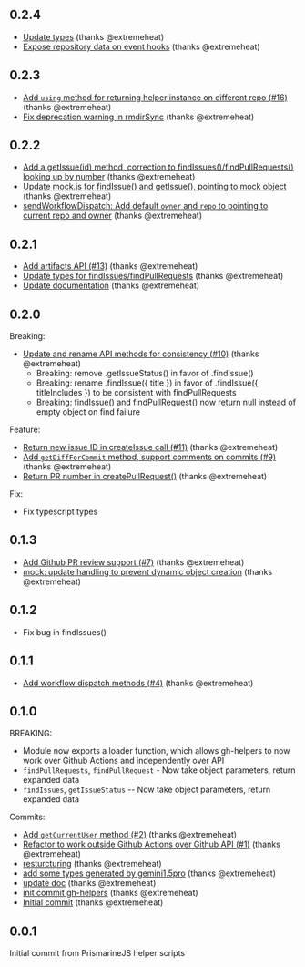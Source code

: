 ## 0.2.4
* [Update types](https://github.com/extremeheat/gh-helpers/commit/d6873a9c45743c5e20114c76109ab398ac8a2c95) (thanks @extremeheat)
* [Expose repository data on event hooks](https://github.com/extremeheat/gh-helpers/commit/1524be7140658c2ed00b3e3d8c1eb56565cab3b2) (thanks @extremeheat)

## 0.2.3
* [Add `using` method for returning helper instance on different repo (#16)](https://github.com/extremeheat/gh-helpers/commit/7d23b5ba95309e00e98a18d212c6cc776e655c13) (thanks @extremeheat)
* [Fix deprecation warning in rmdirSync](https://github.com/extremeheat/gh-helpers/commit/62ff4fdadbc310ab42db90f893c0f3336beca863) (thanks @extremeheat)

## 0.2.2
* [Add a getIssue(id) method, correction to findIssues()/findPullRequests() looking up by number](https://github.com/extremeheat/gh-helpers/commit/f4c7ac6c802feecf287daa145d939822cce0a9a0) (thanks @extremeheat)
* [Update mock.js for findIssue() and getIssue(), pointing to mock object](https://github.com/extremeheat/gh-helpers/commit/8d5686e8264a30c5c55b3d49eedd92bea6b575ac) (thanks @extremeheat)
* [sendWorkflowDispatch: Add default `owner` and `repo` to pointing to current repo and owner](https://github.com/extremeheat/gh-helpers/commit/78d54b816dbde1db929548641a3c79d3029e8948) (thanks @extremeheat)

## 0.2.1
* [Add artifacts API (#13)](https://github.com/extremeheat/gh-helpers/commit/3f06c1e1d48669c9fda997afdba79159a32e9796) (thanks @extremeheat)
* [Update types for findIssues/findPullRequests](https://github.com/extremeheat/gh-helpers/commit/029a32e0c4753a16f0a64b352c97095a9cc4e6b2) (thanks @extremeheat)
* [Update documentation](https://github.com/extremeheat/gh-helpers/commit/15af189fa20f073fcac48f3f8f8ca630d0200896) (thanks @extremeheat)

## 0.2.0
Breaking:
* [Update and rename API methods for consistency (#10)](https://github.com/extremeheat/gh-helpers/commit/1ec54a6a2acce3a18ecee8166cad4ea0d9793407) (thanks @extremeheat)
  * Breaking: remove .getIssueStatus() in favor of .findIssue()
  * Breaking: rename .findIssue({ title }) in favor of .findIssue({ titleIncludes }) to be consistent with findPullRequests
  * Breaking: findIssue() and findPullRequest() now return null instead of empty object on find failure

Feature:
* [Return new issue ID in createIssue call (#11)](https://github.com/extremeheat/gh-helpers/commit/a1ead2fded9bd8acfb5d449afe0084d796f9c1dc) (thanks @extremeheat)
* [Add `getDiffForCommit` method, support comments on commits (#9)](https://github.com/extremeheat/gh-helpers/commit/e08c439d2299d5c161e5404ed0ca5816a6bd625f) (thanks @extremeheat)
* [Return PR number in createPullRequest()](https://github.com/extremeheat/gh-helpers/commit/a012fac7b3966f684520642148b993ed410403ba) (thanks @extremeheat)

Fix:
* Fix typescript types

## 0.1.3
* [Add Github PR review support (#7)](https://github.com/extremeheat/gh-helpers/commit/b11866dc8950c34b9783a671705b559a0975d884) (thanks @extremeheat)
* [mock: update handling to prevent dynamic object creation](https://github.com/extremeheat/gh-helpers/commit/c8d980eb23f8d461dab85b70fda05358bcabbf81) (thanks @extremeheat)

## 0.1.2
* Fix bug in findIssues()

## 0.1.1
* [Add workflow dispatch methods (#4)](https://github.com/extremeheat/gh-helpers/commit/aa9fec726c67a6c4d10d4ebc25145c1a462dff56) (thanks @extremeheat)

## 0.1.0
BREAKING:
* Module now exports a loader function, which allows gh-helpers to now work over Github Actions and independently over API
* `findPullRequests`, `findPullRequest` - Now take object parameters, return expanded data
* `findIssues`, `getIssueStatus` -- Now take object parameters, return expanded data

Commits:
* [Add `getCurrentUser` method (#2)](https://github.com/extremeheat/gh-helpers/commit/568e2288764f4e4ab1e09a2dd06b6623e40871a6) (thanks @extremeheat)
* [Refactor to work outside Github Actions over Github API (#1)](https://github.com/extremeheat/gh-helpers/commit/102e8087772a8748c52012e8f3bd613f9f042d66) (thanks @extremeheat)
* [resturcturing](https://github.com/extremeheat/gh-helpers/commit/bd945e4d53caefb3ca09da550a82fe5693d9c2d1) (thanks @extremeheat)
* [add some types generated by gemini1.5pro](https://github.com/extremeheat/gh-helpers/commit/bf06aa0624d2f7d1da31e56bb418bd6719a22ef5) (thanks @extremeheat)
* [update doc](https://github.com/extremeheat/gh-helpers/commit/94abc4e4eb518af6d1d2cd3d74f20ab410c0940b) (thanks @extremeheat)
* [init commit gh-helpers](https://github.com/extremeheat/gh-helpers/commit/65a9d5a36fb117239c0e8eb387228e77393d6e3e) (thanks @extremeheat)
* [Initial commit](https://github.com/extremeheat/gh-helpers/commit/567b197f67639315a2324603d8cfd1a784b89b6b) (thanks @extremeheat)

## 0.0.1
Initial commit from PrismarineJS helper scripts
